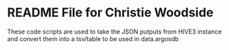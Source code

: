 # README File for Christie Woodside
These code scripts are used to take the JSON putputs from HIVE3 instance and convert them into a tsv/table to be used in data.argosdb
